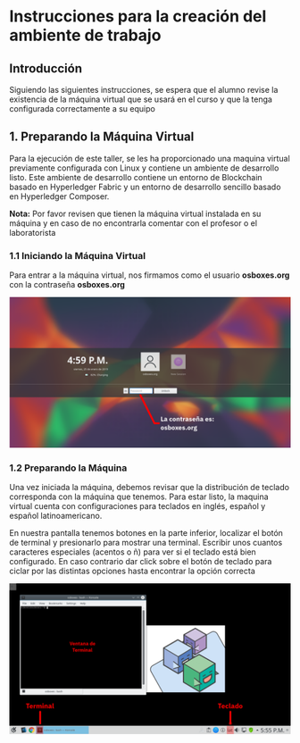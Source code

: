 # Instrucciones para la creación del ambiente de trabajo
## Introducción
Siguiendo las siguientes instrucciones, se espera que el alumno revise la existencia de la máquina virtual que se usará en el curso y que la tenga configurada correctamente a su equipo

## 1. Preparando la Máquina Virtual
Para la ejecución de este taller, se les ha proporcionado una maquina virtual previamente configurada con Linux y contiene un ambiente de desarrollo listo. Este ambiente de desarrollo contiene un entorno de Blockchain basado en Hyperledger Fabric y un entorno de desarrollo sencillo basado en Hyperledger Composer.

__Nota:__ Por favor revisen que tienen la máquina virtual instalada en su máquina y en caso de no encontrarla comentar con el profesor o el laboratorista

### 1.1 Iniciando la Máquina Virtual
Para entrar a la máquina virtual, nos firmamos como el usuario __osboxes.org__ con la contraseña __osboxes.org__

![Imagen 001](images/001.png)

### 1.2 Preparando la Máquina
Una vez iniciada la máquina, debemos revisar que la distribución de teclado corresponda con la máquina que tenemos. Para estar listo, la maquina virtual cuenta con configuraciones para teclados en inglés, español y español latinoamericano. 

En nuestra pantalla tenemos botones en la parte inferior, localizar el botón de terminal y presionarlo para mostrar una terminal. Escribir unos cuantos caracteres especiales (acentos o ñ) para ver si el teclado está bien configurado. En caso contrario dar click sobre el botón de teclado para ciclar por las distintas opciones hasta encontrar la opción correcta

![Imagen 002](images/002.png)
